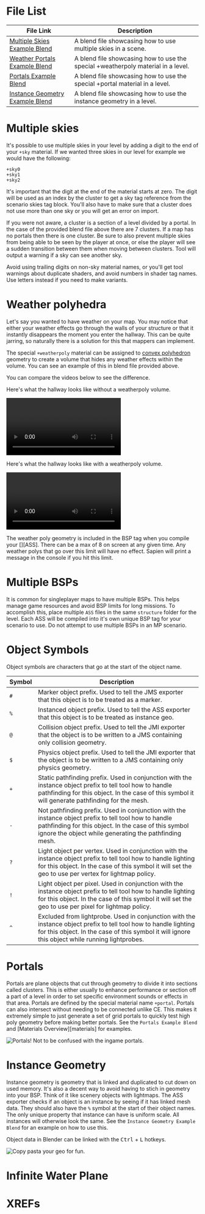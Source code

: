 # File List
| File Link                                                                                                           | Description
|-------------------------------------------------------------------------------------------------------------------- | --------------------------------------------------------------------------------
[Multiple Skies Example Blend](https://drive.google.com/file/d/16PSvns4hL9r-0OnfVftCcsnpEx1JoQri/view?usp=sharing)    | A blend file showcasing how to use multiple skies in a scene.
[Weather Portals Example Blend](https://drive.google.com/file/d/11-VGOtq8kRcBkyDmyEpYC-EyvbuQY1zL/view?usp=sharing)   | A blend file showcasing how to use the special +weatherpoly material in a level.
[Portals Example Blend](https://drive.google.com/file/d/1KGPuGmdbt3budcQdPrvzC9sV1kykmk2A/view?usp=sharing)           | A blend file showcasing how to use the special +portal material in a level.
[Instance Geometry Example Blend](https://drive.google.com/file/d/1RLMMFdWyLkal6tJkQ6vrrOcNy5rEi8yZ/view?usp=sharing) | A blend file showcasing how to use the instance geometry in a level.

# Multiple skies
It's possible to use multiple skies in your level by adding a digit to the end of your `+sky` material. If we wanted three skies in our level for example we would have the following:

```
+sky0
+sky1
+sky2
```

It's important that the digit at the end of the material starts at zero. The digit will be used as an index by the cluster to get a sky tag reference from the scenario skies tag block. You'll also have to make sure that a cluster does not use more than one sky or you will get an error on import.

If you were not aware, a cluster is a section of a level divided by a portal. In the case of the provided blend file above there are 7 clusters. If a map has no portals then there is one cluster. Be sure to also prevent multiple skies from being able to be seen by the player at once, or else the player will see a sudden transition between them when moving between clusters. Tool will output a warning if a sky can see another sky.

Avoid using trailing digits on non-sky material names, or you'll get tool warnings about duplicate shaders, and avoid numbers in shader tag names. Use letters instead if you need to make variants.

# Weather polyhedra
Let's say you wanted to have weather on your map. You may notice that either your weather effects go through the walls of your structure or that it instantly disappears the moment you enter the hallway. This can be quite jarring, so naturally there is a solution for this that mappers can implement.

The special `+weatherpoly` material can be assigned to [convex polyhedron][wiki-polyhedron] geometry to create a volume that hides any weather effects within the volume. You can see an example of this in blend file provided above.

You can compare the videos below to see the difference.

Here's what the hallway looks like without a weatherpoly volume.

![](A.mp4)

Here's what the hallway looks like with a weatherpoly volume.

![](B.mp4)

The weather poly geometry is included in the BSP tag when you compile your [][ASS]. There can be a max of 8 on screen at any given time. Any weather polys that go over this limit will have no effect. Sapien will print a message in the console if you hit this limit.

# Multiple BSPs
It is common for singleplayer maps to have multiple BSPs. This helps manage game resources and avoid BSP limits for long missions. To accomplish this, place multiple `ASS` files in the same `structure` folder for the level. Each ASS will be compiled into it's own unique BSP tag for your scenario to use. Do not attempt to use multiple BSPs in an MP scenario.

# Object Symbols
Object symbols are characters that go at the start of the object name.

| Symbol | Description
|------- | -----------------------------------------------------------------------------------------------------------------------------------------------------------------------------------------------------------------------
| `#`    | Marker object prefix. Used to tell the JMS exporter that this object is to be treated as a marker.
| `%`    | Instanced object prefix. Used to tell the ASS exporter that this object is to be treated as instance geo.
| `@`    | Collision object prefix. Used to tell the JMI exporter that the object is to be written to a JMS containing only collision geometry.
| `$`    | Physics object prefix. Used to tell the JMI exporter that the object is to be written to a JMS containing only physics geometry.
| `+`    | Static pathfinding prefix. Used in conjunction with the instance object prefix to tell tool how to handle pathfinding for this object. In the case of this symbol it will generate pathfinding for the mesh.
| `-`    | Not pathfinding prefix. Used in conjunction with the instance object prefix to tell tool how to handle pathfinding for this object. In the case of this symbol ignore the object while generating the pathfinding mesh.
| `?`    | Light object per vertex. Used in conjunction with the instance object prefix to tell tool how to handle lighting for this object. In the case of this symbol it will set the geo to use per vertex for lightmap policy.
| `!`    | Light object per pixel. Used in conjunction with the instance object prefix to tell tool how to handle lighting for this object. In the case of this symbol it will set the geo to use per pixel for lightmap policy.
| `^`    | Excluded from lightprobe. Used in conjunction with the instance object prefix to tell tool how to handle lighting for this object. In the case of this symbol it will ignore this object while running lightprobes.

# Portals
Portals are plane objects that cut through geometry to divide it into sections called clusters. This is either usually to enhance performance or section off a part of a level in order to set specific environment sounds or effects in that area. Portals are defined by the special material name `+portal`. Portals can also intersect without needing to be connected unlike CE. This makes it extremely simple to just generate a set of grid portals to quickly test high poly geometry before making better portals. See the `Portals Example Blend` and [Materials Overview][materials] for examples.

![](portals.jpg "Portals! Not to be confused with the ingame portals.")

# Instance Geometry
Instance geometry is geometry that is linked and duplicated to cut down on used memory. It's also a decent way to avoid having to stich in geometry into your BSP. Think of it like scenery objects with lightmaps. The ASS exporter checks if an object is an instance by seeing if it has linked mesh data. They should also have the `%` symbol at the start of their object names. The only unique property that instance can have is uniform scale. All instances will otherwise look the same. See the `Instance Geometry Example Blend` for an example on how to use this.

Object data in Blender can be linked with the <kbd>Ctrl</kbd> + <kbd>L</kbd> hotkeys.

![](instancegeo.jpg "Copy pasta your geo for fun.")

# Infinite Water Plane

# XREFs

[wiki-polyhedron]: https://en.wikipedia.org/wiki/Convex_polytope


